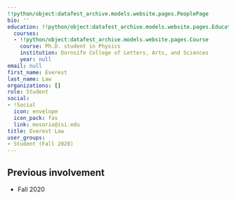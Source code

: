 ```yaml
---
!!python/object:datafest_archive.models.website.pages.PeoplePage
bio: ''
education: !!python/object:datafest_archive.models.website.pages.Education
  courses:
  - !!python/object:datafest_archive.models.website.pages.Course
    course: Ph.D. student in Physics
    institution: Dornsife College of Letters, Arts, and Sciences
    year: null
email: null
first_name: Everest
last_name: Law
organizations: []
role: Student
social:
- !Social
  icon: envelope
  icon_pack: fas
  link: mosorio@isi.edu
title: Everest Law
user_groups:
- Student (Fall 2020)
---
```



## Previous involvement

* Fall 2020


